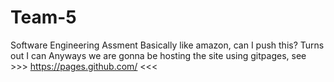 # Team-5
Software Engineering Assment
Basically like amazon, can I push this?
Turns out I can 
Anyways we are gonna be hosting the site using gitpages, see >>> https://pages.github.com/ <<<
